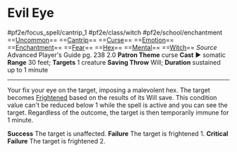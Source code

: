 # Evil Eye
#pf2e/focus_spell/cantrip_1 #pf2e/class/witch #pf2e/school/enchantment 
==[Uncommon](../../../rules/traits/uncommon.md)== ==[Cantrip](../../../rules/traits/cantrip.md)== ==[Curse](../../../rules/traits/curse.md)== ==[Emotion](../../../rules/traits/emotion.md)== ==[Enchantment](../../../rules/traits/enchantment.md)== ==[Fear](../../Arcane_Tradition/Level%201/Fear.md)== ==[Hex](../../../Traits/Hex.md)== ==[Mental](../../../rules/traits/mental.md)== ==[Witch](../../../Traits/Witch.md)==
*Source* Advanced Player's Guide pg. 238 2.0
**Patron Theme** curse
**Cast** ► somatic
**Range** 30 feet; **Targets** 1 creature
**Saving Throw** Will; **Duration** sustained up to 1 minute

---
Your fix your eye on the target, imposing a malevolent hex. The target becomes [Frightened](../../../Conditions/Frightened.md) based on the results of its Will save. This condition value can't be reduced below 1 while the spell is active and you can see the target. Regardless of the outcome, the target is then temporarily immune for 1 minute.

**Success** The target is unaffected.
**Failure** The target is frightened 1.
**Critical Failure** The target is frightened 2.